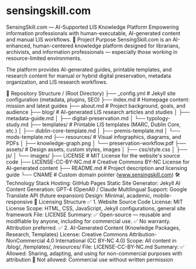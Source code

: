# sensingskill.com
SensingSkill.com — AI-Supported LIS Knowledge Platform
Empowering information professionals with human-executable, AI-generated content and manual LIS workflows.
🚀 Project Purpose
SensingSkill.com is an AI-enhanced, human-centered knowledge platform designed for librarians, archivists, and information professionals — especially those working in resource-limited environments.

The platform provides AI-generated guides, printable templates, and research content for manual or hybrid digital preservation, metadata organization, and LIS research workflows.



📂 Repository Structure
/ (Root Directory)
├── _config.yml                   # Jekyll site configuration (metadata, plugins, SEO)
├── index.md                      # Homepage content: mission and latest guides
├── about.md                      # Project background, goals, and audience
├── blog/                         # AI-generated LIS research articles and studies
│    ├── metadata-guide.md
│    ├── digital-preservation.md
│    └── typology-study.md
├── templates/                    # Printable LIS templates (MARC, Dublin Core, etc.)
│    ├── dublin-core-template.md
│    ├── premis-template.md
│    └── mods-template.md
├── resources/                    # Visual infographics, diagrams, and PDFs
│    ├── knowledge-graph.png
│    └── preservation-workflow.pdf
├── assets/                       # Design assets, custom styles, images
│    ├── css/style.css
│    ├── js/
│    └── images/
├── LICENSE                       # MIT License for the website's source code
├── LICENSE-CC-BY-NC.md           # Creative Commons BY-NC License for AI-generated content
├── README.md                     # Project description and licensing guide
└── CNAME                         # Custom domain pointer (www.sensingskill.com)
🛠 Technology Stack
Hosting: GitHub Pages
Static Site Generator: Jekyll
AI Content Generation: GPT-4 (OpenAI) / Claude
Multilingual Support: Google Translate API (future expansion)
Design: Minimal, academic, mobile-responsive
📜 Licensing Structure
✅ 1. Website Source Code
License: MIT License
Scope: HTML, CSS, JavaScript, Jekyll configurations, general site framework
File: LICENSE
Summary:
✅ Open-source — reusable and modifiable by anyone, including for commercial use.
✅ No warranty. Attribution preferred.
✅ 2. AI-Generated Content (Knowledge Packages, Research, Templates)
License: Creative Commons Attribution-NonCommercial 4.0 International (CC BY-NC 4.0)
Scope: All content in /blog/, /templates/, /resources/
File: LICENSE-CC-BY-NC.md
Summary:
✅ Allowed: Sharing, adapting, and using for non-commercial purposes with attribution
🚫 Not allowed: Commercial use without written permission
